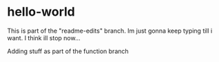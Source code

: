 # hello-world

This is part of the "readme-edits" branch. Im just gonna keep typing till i want. I think ill stop now...

Adding stuff as part of the function branch


